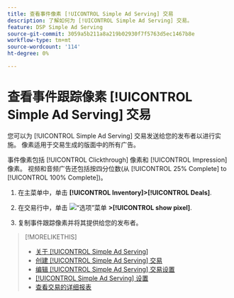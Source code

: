 ```yaml
---
title: 查看事件像素 [!UICONTROL Simple Ad Serving] 交易
description: 了解如何为 [!UICONTROL Simple Ad Serving] 交易。
feature: DSP Simple Ad Serving
source-git-commit: 3059a5b211a8a219b02930f7f5763d5ec1467b8e
workflow-type: tm+mt
source-wordcount: '114'
ht-degree: 0%

---
```


# 查看事件跟踪像素 [!UICONTROL Simple Ad Serving] 交易

您可以为 [!UICONTROL Simple Ad Serving] 交易发送给您的发布者以进行实施。 像素适用于交易生成的版面中的所有广告。

事件像素包括 [!UICONTROL Clickthrough] 像素和 [!UICONTROL Impression] 像素。 视频和音频广告还包括按四分位数(从 [!UICONTROL 25% Complete] to [!UICONTROL 100% Complete])。

1. 在主菜单中，单击 **[!UICONTROL Inventory]>[!UICONTROL Deals]**.

1. 在交易行中，单击 ![“选项”菜单](/help/dsp/assets/options-menu.png) **>[!UICONTROL show pixel]**.

1. 复制事件跟踪像素并将其提供给您的发布者。

>[!MORELIKETHIS]
>
>* [关于 [!UICONTROL Simple Ad Serving]](simple-deal-about.md)
>* [创建 [!UICONTROL Simple Ad Serving] 交易](simple-deal-create.md)
>* [编辑 [!UICONTROL Simple Ad Serving] 交易设置](simple-deal-edit.md)
>* [[!UICONTROL Simple Ad Serving] 设置](simple-deal-settings.md)
>* [查看交易的详细报表](/help/dsp/inventory/deal-view-report.md)

